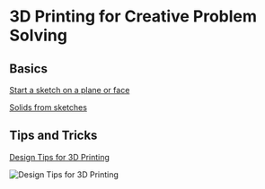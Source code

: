 # 3D Printing for Creative Problem Solving

## Basics

[Start a sketch on a plane or face](https://help.autodesk.com/view/fusion360/ENU/?guid=GUID-88CC0E51-AD05-4028-BF59-FACA5EC0FA2B)

[Solids from sketches](https://help.autodesk.com/view/fusion360/ENU/?guid=SLD-CREATE-SOLID-FROM-SKETCH)

## Tips and Tricks

[Design Tips for 3D Printing](https://imgur.com/gallery/SqIdFwB)

![Design Tips for 3D Printing](/resources/design-tips-3d-printing.jpg)